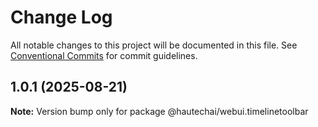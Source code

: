 # Change Log

All notable changes to this project will be documented in this file.
See [Conventional Commits](https://conventionalcommits.org) for commit guidelines.

## 1.0.1 (2025-08-21)

**Note:** Version bump only for package @hautechai/webui.timelinetoolbar
